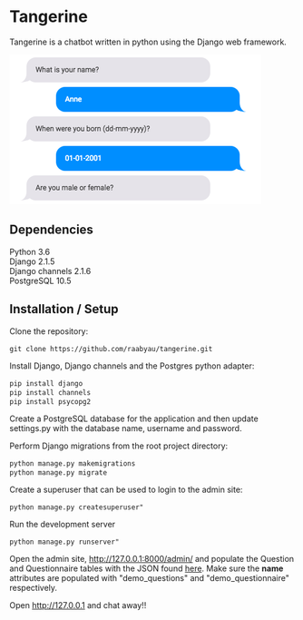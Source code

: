 # Tangerine

Tangerine is a chatbot written in python using the Django web framework.

![alt text](https://github.com/raabyau/tangerine/blob/master/screenshot.png)


## Dependencies

Python 3.6<br/>
Django 2.1.5<br/>
Django channels 2.1.6<br/>
PostgreSQL 10.5

## Installation / Setup

Clone the repository:
```
git clone https://github.com/raabyau/tangerine.git
```

Install Django, Django channels and the Postgres python adapter:
```
pip install django
pip install channels
pip install psycopg2
```

Create a PostgreSQL database for the application and then update settings.py with the database name, username and password.

Perform Django migrations from the root project directory:
```
python manage.py makemigrations
python manage.py migrate
```

Create a superuser that can be used to login to the admin site:
```
python manage.py createsuperuser"
```

Run the development server
```
python manage.py runserver"
```

Open the admin site, http://127.0.0.1:8000/admin/ and populate the Question and Questionnaire tables with the JSON found <a href="https://github.com/raabyau/tangerine/tree/master/demo">here</a>. Make sure the <b>name</b> attributes are populated with "demo_questions" and "demo_questionnaire" respectively.

Open http://127.0.0.1 and chat away!!
